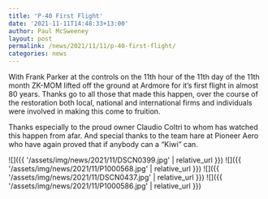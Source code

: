 ```yaml
---
title: 'P-40 First Flight'
date: '2021-11-11T14:48:33+13:00'
author: Paul McSweeney
layout: post
permalink: /news/2021/11/11/p-40-first-flight/
categories: news
---
```


With Frank Parker at the controls on the 11th hour of the 11th day of the 11th month ZK-MOM lifted off the ground at Ardmore for it’s first flight in almost 80 years. Thanks go to all those that made this happen, over the course of the restoration both local, national and international firms and individuals were involved in making this come to fruition.

Thanks especially to the proud owner Claudio Coltri to whom has watched this happen from afar. And special thanks to the team hare at Pioneer Aero who have again proved that if anybody can a “Kiwi” can.

![]({{ '/assets/img/news/2021/11/DSCN0399.jpg' | relative_url }})
![]({{ '/assets/img/news/2021/11/P1000568.jpg' | relative_url }})
![]({{ '/assets/img/news/2021/11/DSCN0437.jpg' | relative_url }})
![]({{ '/assets/img/news/2021/11/P1000586.jpg' | relative_url }})
